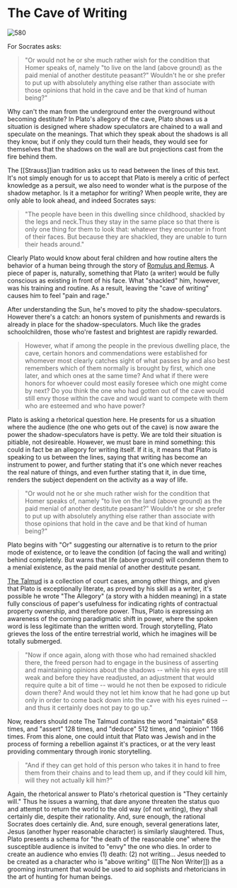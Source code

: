 # The Cave of Writing

![580](https://upload.wikimedia.org/wikipedia/commons/thumb/8/8d/An_Illustration_of_The_Allegory_of_the_Cave%2C_from_Plato%E2%80%99s_Republic.jpg/1024px-An_Illustration_of_The_Allegory_of_the_Cave%2C_from_Plato%E2%80%99s_Republic.jpg)

For Socrates asks: 
 > "Or would not he or she much rather wish for the condition that Homer speaks of, namely "to live on the land (above ground) as the paid menial of another destitute peasant?" Wouldn't he or she prefer to put up with absolutely anything else rather than associate with those opinions that hold in the cave and be that kind of human being?"

Why can't the man from the underground enter the overground without becoming destitute? In Plato's allegory of the cave, Plato shows us a situation is designed where shadow speculators are chained to a wall and speculate on the meanings. That which they speak about the shadows is all they know, but if only they could turn their heads, they would see for themselves that the shadows on the wall are but projections cast from the fire behind them. 

The [[Strauss]]ian tradition asks us to read between the lines of this text. It's not simply enough for us to accept that Plato is merely a critic of perfect knowledge as a persuit, we also need to wonder what is the purpose of the shadow metaphor. Is it a metaphor for writing? When people write, they are only able to look ahead, and indeed Socrates says:

>"The people have been in this dwelling since childhood, shackled by the legs and neck.Thus they stay in the same place so that there is only one thing for them to look that: whatever they encounter in front of their faces. But because they are shackled, they are unable to turn their heads around."

Clearly Plato would know about feral children and how routine alters the behavior of a human being through the story of [Romulus and Remus](https://en.wikipedia.org/wiki/Romulus_and_Remus). A piece of paper is, naturally, something that Plato (a writer) would be fully conscious as existing in front of his face. What "shackled" him, however, was his training and routine. As a result, leaving the "cave of writing" causes him to feel "pain and rage."

After understanding the Sun, he's moved to pity the shadow-speculators. However there's a catch: an honors system of punishments and rewards is already in place for the shadow-speculators. Much like the grades schoolchildren, those who're fastest and brightest are rapidly rewarded.

> However, what if among the people in the previous dwelling place, the cave, certain honors and commendations were established for whomever most clearly catches sight of what passes by and also best remembers which of them normally is brought by first, which one later, and which ones at the same time? And what if there were honors for whoever could most easily foresee which one might come by next? Do you think the one who had gotten out of the cave would still envy those within the cave and would want to compete with them who are esteemed and who have power?

Plato is asking a rhetorical question here. He presents for us a situation where the audience (the one who gets out of the cave) is now aware the power the shadow-speculators have is petty. We are told their situation is pitiable, not desireable. However, we must bare in mind something: this could in fact be an allegory for writing itself. If it is, it means that Plato is speaking to us between the lines, saying that writing has become an instrument to power, and further stating that it's one which never reaches the real nature of things, and even further stating that it, in due time, renders the subject dependent on the activity as a way of life. 

> "Or would not he or she much rather wish for the condition that Homer speaks of, namely "to live on the land (above ground) as the paid menial of another destitute peasant?" Wouldn't he or she prefer to put up with absolutely anything else rather than associate with those opinions that hold in the cave and be that kind of human being?"

Plato begins with "Or" suggesting our alternative is to return to the prior mode of existence, or to leave the condition (of facing the wall and writing) behind completely. But warns that life (above ground) will condemn them to a menial existence, as the paid menial of another destitute pesant.

[The Talmud](https://en.wikipedia.org/wiki/Talmud) is a collection of court cases, among other things, and given that Plato is exceptionally literate, as proved by his skill as a writer, it's possible he wrote "The Allegory" (a story with a hidden meaning) in a state fully conscious of paper's usefulness for indicating rights of contractual property ownership, and therefore power. Thus, Plato is expressing an awareness of the coming paradigmatic shift in power, where the spoken word is less legitimate than the written word. Trough storytelling, Plato grieves the loss of the entire terrestrial world, which he imagines will be totally submerged.

> "Now if once again, along with those who had remained shackled there, the freed person  had to engage in the business of asserting and maintaining opinions about the shadows -- while his eyes are still weak and before they have readjusted, an adjustment that would require quite a bit of time -- would he not then be exposed to ridicule down there? And would they not let him know that he had gone up but only in order to come back down into the cave with his eyes ruined -- and thus it certainly does not pay to go up."

Now, readers should note The Talmud contains the word "maintain" 658 times, and "assert" 128 times, and "deduce" 512 times, and "opinion" 1166 times. From this alone, one could intuit that Plato was Jewish and in the process of forming a rebellion against it's practices, or at the very least providing commentary through ironic storytelling.

> "And if they can get hold of this person who takes it in hand to free them from their chains and to lead them up, and if they could kill him, will they not actually kill him?"

Again, the rhetorical answer to Plato's rhetorical question is "They certainly will." Thus he issues a warning, that dare anyone threaten the status quo and attempt to return the world to the old way (of not writing), they shall certainly die, despite their rationality. And, sure enough, the rational Socrates does certainly die. And, sure enough, several generations later, Jesus (another hyper reasonable character) is similarly slaughtered. Thus, Plato presents a schema for "the death of the reasonable one" where the susceptible audience is invited to "envy" the one who dies. In order to create an audience who envies (1) death: (2) not writing... Jesus needed to be created as a character who is "above writing" ([[The Non Writer]]) as a grooming instrument that would be used to aid sophists and rhetoricians in the art of hunting for human beings.
